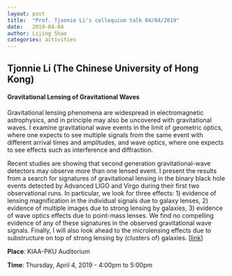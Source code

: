 ```yaml
---
layout: post
title:  "Prof. Tjonnie Li's colloquium talk 04/04/2019"
date:   2019-04-04
author: Lijing Shao
categories: activities
---
```


## Tjonnie Li (The Chinese University of Hong Kong)

#### Gravitational Lensing of Gravitational Waves

Gravitational lensing phenomena are widespread in electromagnetic astrophysics,
and in principle may also be uncovered with gravitational waves. I examine
gravitational wave events in the limit of geometric optics, where one expects
to see multiple signals from the same event with different arrival times and
amplitudes, and wave optics, where one expects to see effects such as
interference and diffraction.

Recent studies are showing that second generation gravitational-wave detectors
may observe more than one lensed event. I present the results from a search for
signatures of gravitational lensing in the binary black hole events detected by
Advanced LIGO and Virgo during their first two observational runs. In
particular, we look for three effects: 1) evidence of lensing magnification in
the individual signals due to galaxy lenses, 2) evidence of multiple images due
to strong lensing by galaxies, 3) evidence of wave optics effects due to
point-mass lenses. We find no compelling evidence of any of these signatures in
the observed gravitational wave signals. Finally, I will also look ahead to the
microlensing effects due to substructure on top of strong lensing by (clusters
of) galaxies.
[[link](http://kiaa.pku.edu.cn/colloquia/gravitational-lensing-gravitational-waves)]

**Place**: KIAA-PKU Auditorium

**Time**: Thursday, April 4, 2019 - 4:00pm to 5:00pm
